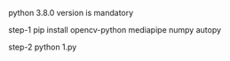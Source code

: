 python 3.8.0 version is mandatory 

step-1
pip install opencv-python mediapipe numpy autopy

step-2
python 1.py
